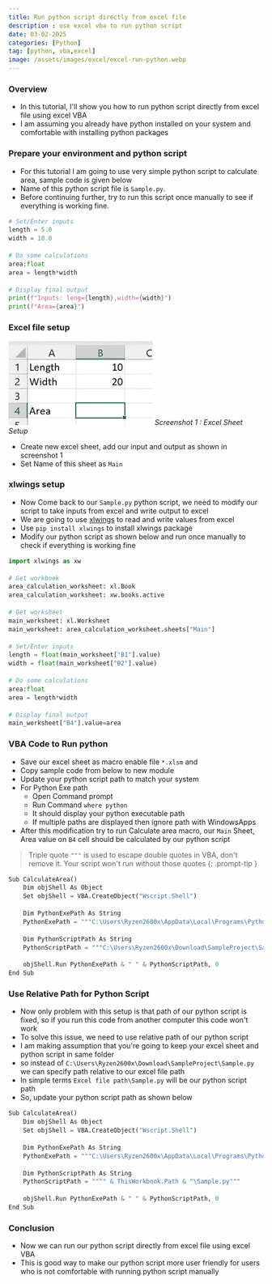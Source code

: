 ```yaml
---
title: Run python script directly from excel file
description : use excel vba to run python script
date: 03-02-2025
categories: [Python]
tag: [python, vba,excel]
image: /assets/images/excel/excel-run-python.webp
---
```


### Overview
- In this tutorial, I'll show you how to run python script directly from excel file using excel VBA
- I am assuming you already have python installed on your system and comfortable with installing python packages

### Prepare your environment and python script
- For this tutorial I am going to use very simple python script to calculate area, sample code is given below
- Name of this python script file is `Sample.py`.
- Before continuing further, try to run this script once manually to see if everything is working fine.

```python
# Set/Enter inputs
length = 5.0
width = 10.0

# Do some calculations
area:float
area = length*width

# Display final output
print(f"Inputs: leng={length},width={width}")
print(f"Area={area}")
```
### Excel file setup
![Output1](/assets/images/excel/excel-run-python-1.webp)
_Screenshot 1 : Excel Sheet Setup_

- Create new excel sheet, add our input and output as shown in screenshot 1
- Set Name of this sheet as `Main`

### xlwings setup
- Now Come back to our `Sample.py` python script, we need to modify our script to take inputs from excel and write output to excel
- We are going to use [xlwings](https://www.xlwings.org/) to read and write values from excel
- Use `pip install xlwings` to install xlwings package
- Modify our python script as shown below and run once manually to check if everything is working fine

```python
import xlwings as xw

# Get workbook
area_calculation_worksheet: xl.Book
area_calculation_worksheet: xw.books.active

# Get worksheet
main_worksheet: xl.Worksheet
main_worksheet: area_calculation_worksheet.sheets["Main"]

# Set/Enter inputs
length = float(main_worksheet["B1"].value)
width = float(main_worksheet["B2"].value)

# Do some calculations
area:float
area = length*width

# Display final output
main_worksheet["B4"].value=area
```

### VBA Code to Run python
- Save our excel sheet as macro enable file `*.xlsm` and
- Copy sample code from below to new module
- Update your python script path to match your system
- For Python Exe path
  - Open Command prompt
  - Run Command `where python` 
  - It should display your python executable path 
  - If multiple paths are displayed then ignore path with WindowsApps
- After this modification try to run Calculate area macro, our `Main` Sheet, Area value on `B4` cell should be calculated by our python script
> Triple quote `"""` is used to escape double quotes in VBA, don't remove it. Your script won't run without those quotes
{: .prompt-tip }

```python
Sub CalculateArea()
    Dim objShell As Object
    Set objShell = VBA.CreateObject("Wscript.Shell")
        
    Dim PythonExePath As String
    PythonExePath = """C:\Users\Ryzen2600x\AppData\Local\Programs\Python\Python311\python.exe"""

    Dim PythonScriptPath As String
    PythonScriptPath = """C:\Users\Ryzen2600x\Download\SampleProject\Sample.py"""
     
    objShell.Run PythonExePath & " " & PythonScriptPath, 0
End Sub
```

### Use Relative Path for Python Script
- Now only problem with this setup is that path of our python script is fixed, so if you run this code from another computer this code won't work
- To solve this issue,  we need to use relative path of our python script
- I am making assumption that you're going to keep your excel sheet and python script in same folder
- so instead of `C:\Users\Ryzen2600x\Download\SampleProject\Sample.py` we can specify path relative to our excel file path
- In simple terms `Excel file path\Sample.py` will be our python script path
- So, update your python script path as shown below

```python
Sub CalculateArea()
    Dim objShell As Object
    Set objShell = VBA.CreateObject("Wscript.Shell")
        
    Dim PythonExePath As String
    PythonExePath = """C:\Users\Ryzen2600x\AppData\Local\Programs\Python\Python311\python.exe"""

    Dim PythonScriptPath As String
    PythonScriptPath = """" & ThisWorkbook.Path & "\Sample.py"""
     
    objShell.Run PythonExePath & " " & PythonScriptPath, 0
End Sub
```

### Conclusion
- Now we can run our python script directly from excel file using excel VBA
- This is good way to make our python script more user friendly for users who is not comfortable with running python script manually